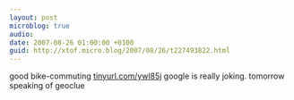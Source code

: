 ```yaml
---
layout: post
microblog: true
audio: 
date: 2007-08-26 01:00:00 +0100
guid: http://xtof.micro.blog/2007/08/26/t227493822.html
---
```

good bike-commuting [tinyurl.com/ywl85j](http://tinyurl.com/ywl85j) google is really joking. tomorrow speaking of geoclue
